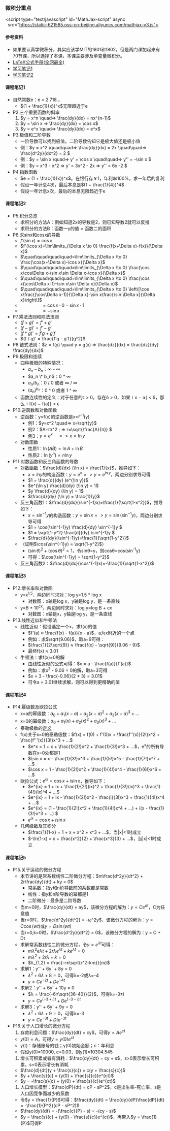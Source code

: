 ### 微积分重点

<script>
  MathJax = {
    tex: {
      inlineMath: [['$', '$'], ['\\(', '\\)']],
      displayMath: [["$$", "$$"], ["\\[", "\\]"]],
    },
    svg: {
      fontCache: 'global'
    }
  };
</script>
<script type="text/javascript" id="MathJax-script" async
  src="https://static-621585.oss-cn-beijing.aliyuncs.com/mathjax-v3.js">
</script>

#### 参考资料
* 如果要认真学微积分，其实应该学MIT的1801和1802，但是两门课加起来有70节课，所以选择了本课，本课主要涉及单变量微积分。
* [LaTeX公式手册(全网最全)](https://www.cnblogs.com/1024th/p/11623258.html)
* [学习笔记1](https://www.zhihu.com/column/c_1165312843926171648)
* [学习笔记2](https://blog.csdn.net/shamozhizhoutx/article/details/125126766)

#### 课程笔记1
* 自然常数e：e = 2.718...
  * $(1 + \frac{1}{x})^x$无限趋近于e
* P2.三个重要函数的斜率
  1. $y = x^n \quad=> \frac{dy}{dx} = nx^{n-1}$
  1. $y = \sin x => \frac{dy}{dx} = \cos x$
  1. $y = e^x \quad=> \frac{dy}{dx} = e^x$
* P3.极值和二阶导数
  * 一阶导数可以找到极值，二阶导数告知它是极大值还是极小值
  * 例：$y = x^2 \quad\quad=> \frac{dy}{dx} = 2x \quad\quad=> \frac{d^2y}{dx^2} = 2 $
  * 例：$y = \sin x \quad=> y' = \cos x \quad\quad=> y'' = -\sin x $
  * 例：$y = x^3 - x^2 => y' = 3x^2 - 2x => y'' = 6x -2 $
* P4.指数函数
  * $e = (1 + \frac{1}{x})^x$。在银行存￥1，年利率100%，求一年后的复利
  * 假设一年计息4次，最后本息是$(1 + \frac{1}{4})^4$
  * 假设一年计息x次，最后的本息无限趋近于e
  
#### 课程笔记2
* P5.积分总览
  * 求积分的方法A：例如知道2x的导数是2，则已知导数2就可以反推
  * 求积分的方法B：函数一y的值 = 函数二的面积
* P6.求sinx和cosx的导数
  * $f'(\sin x)=\cos x$
  * $f'(\cos x)=\lim\limits_{\Delta x \to 0} \frac{f(x+\Delta x)-f(x)}{\Delta x}$
  * $\quad\quad\quad\quad=\lim\limits_{\Delta x \to 0} \frac{\cos(x+\Delta x)-\cos x}{\Delta x}$
  * $\quad\quad\quad\quad=\lim\limits_{\Delta x \to 0} \frac{\cos x\cos\Delta x-\sin x\sin \Delta x-\cos x}{\Delta x}$
  * $\quad\quad\quad\quad=\lim\limits_{\Delta x \to 0} \frac{\cos x(\cos\Delta x-1)-\sin x\sin \Delta x}{\Delta x}$
  * $\quad\quad\quad\quad=\lim\limits_{\Delta x \to 0} \left\[\cos x\frac{(\cos\Delta x-1)}{\Delta x}-\sin x\frac{\sin \Delta x}{\Delta x}\right\]$
  * $\quad\quad\quad\quad=\cos x\cdot0-\sin x\cdot1$
  * $\quad\quad\quad\quad=-\sin x$
* P7.乘法法则和除法法则
  * $(f + g)' = f' + g'$
  * $(f - g)' = f' - g'$
  * $(f * g)' = f'g + g'f$
  * $(f / g)' = \frac{f'g - g'f}{g^2}$
* P8.链式法则：$z = f(y) \quad y = g(x) => \frac{dz}{dx} = \frac{dz}{dy} \frac{dy}{dx}$
* P9.极限和连续
  * 四种极限的特殊情况：
    * $a_n - b_n$：∞ - ∞
    * $a_n \* b_n$：0 \* ∞
    * $a_n / b_n$：0 / 0 或者 ∞ / ∞
    * $(a_n)^{b_n}$：0 ^ 0 或者 1 ^ ∞
  * 函数连续性的定义：对于任意的ϵ > 0，存在δ > 0，如果∣x − a∣ < δ，那么∣f(x) − f(a)∣ < ϵ 
* P10.逆函数和对数函数
  * 逆函数：y=f(x)的逆函数是x=f<sup>−1</sup>(y)
    * 例1：$y=x^2 \quad=> x=\sqrt{y}$
    * 例2：$A=πr^2 \; => r=\sqrt{\frac{A}{π}} $ 
    * 例3：$y=e^x \quad=> x=\ln y$
  * 对数函数
    * 性质1：$\ln (AB) = \ln A + \ln B$
    * 性质2：$\ln (y^n) = n\ln y$
* P11.对数函数和反三角函数的导数
  * 对数函数：$\frac{d}{dx} (\ln x) = \frac{1}{x}$，推导如下：
    * $x=ln y$的构造函数：$y=e^x => y=e^{\ln y}$，两边分别求导可得
    * $1 = \frac{d}{dy} (e^{\ln y})$
    * $e^{\ln y} \frac{d}{dy} (\ln y) = 1$
    * $y \frac{d}{dy} (\ln y) = 1$
    * $\frac{d}{dy} (\ln y) = \frac{1}{y}$
  * 反三角函数1：$\frac{d}{dx}(\sin^{-1}x)=\frac{1}{\sqrt{1-x^2}}$，推导如下：
    * $x = \sin^{-1}y$的构造函数：$y = \sin x => y = \sin(\sin^{-1}y)$，两边分别求导可得
    * $1 = \cos(\sin^{-1}y) \frac{d}{dy} \sin^{-1}y $
    * $1 = \sqrt{1-y^2} \frac{d}{dy} \sin^{-1}y $
    * $\frac{d}{dy}(\sin^{-1}y)=\frac{1}{\sqrt{1-y^2}}$
  * （证明$\cos(\sin^{-1}y) = \sqrt{1-y^2}$）  
    * $(\sin θ)^2 + (\cos θ)^2 = 1$，令sinθ=y，则cosθ=cos(sin<sup>-1</sup>y)
    * 可得：$\cos(\sin^{-1}y) = \sqrt{1-y^2}$
  * 反三角函数2：$\frac{d}{dx}(\cos^{-1}x)=-\frac{1}{\sqrt{1-x^2}}$
  
#### 课程笔记3
* P12.增长率和对数图
  * y=x<sup>1.5</sup>，两边同时求对：log y=1.5 * log x
    * 对数图：x轴是log x，y轴是log y，是一条直线
  * y=B * 10<sup>cx</sup>，两边同时求对：log y=log B + cx
    * 对数图：x轴是x，y轴是log y，是一条直线
* P13.线性近似和牛顿法
  * 线性近似：假设选定一个x，求f(x)的值
    * $f'(a) ≈ \frac{f(x) - f(a)}{x - a}$，a为x附近的一个点
    * 例如：求$\sqrt{9.06}$，取a=9可得：
    * $\frac{1}{2\sqrt{9}} ≈ \frac{f(x) - \sqrt{9}}{9.06 - 9}$
    * 最终f(x) ≈ 3.01
  * 牛顿法：求f(x)=0的解
    * 由线性近似的公式可得：$x ≈ a - \frac{f(a)}{f'(a)}$
    * 例如：求x<sup>2</sup> - 9.06 = 0的解，取a=3可得
    * $x = 3 - \frac{-0.06}{2 * 3} = 3.01$
    * 可令a = 3.01继续求解，则可以得到更精确的值
  
#### 课程笔记4
* P14.幂级数及欧拉公式
  * x=a的幂级数：$a_0 + a_1(x - a) + a_2(x - a)^2 + a_3(x - a)^3 + ...$
  * x=0的幂级数：$a_0 + a_1(x) + a_2(x)^2 + a_3(x)^3 + ...$
  * 泰勒级数的[定义](../images/taylor-series.jpg)
  * f(x)关于x=0的泰勒级数：$f(x) = f(0) + f'(0)x + \frac{f''(x)}{2!}x^2 + \frac{f'''(x)}{3!}x^3 + ...$
    * $e^x = 1 + x + \frac{1}{2!}x^2 + \frac{1}{3!}x^3 + ...$，e<sup>x</sup>的所有导数在x=0处都是1
    * $\sin x = x - \frac{1}{3!}x^3 + \frac{1}{5!}x^5 - \frac{1}{7!}x^7 + ...$
    * $\cos x = 1 - \frac{1}{2!}x^2 + \frac{1}{4!}x^4 - \frac{1}{6!}x^6 + ...$
  * 欧拉公式：$e^{ix} = \cos x + i\sin x$，推导如下：
    * $e^{ix} = 1 + ix + \frac{1}{2!}(ix)^2 + \frac{1}{3!}(ix)^3 + \frac{1}{4!}(ix)^4 + ...$
    * $e^{ix} = 1 + ix - \frac{1}{2!}x^2 - \frac{i}{3!}x^3 + \frac{1}{4!}x^4 + ...$
    * $e^{ix} = (1 - \frac{1}{2!}x^2 + \frac{1}{4!}x^4 + ...) + i(x - \frac{1}{3!}x^3 + ...) $
    * $e^{ix} = \cos x + i\sin x$
  * 几何级数及其积分
    * $\frac{1}{1-x} = 1 + x + x^2 + x^3 + ...$，当|x|<1时成立
    * $-\ln(1-x) = x + \frac{x^2}{2} + \frac{x^3}{3} + ...$，当|x|<1时成立

#### 课程笔记5
* P15.关于运动的微分方程
  * 本节讲的是常系数线性二阶微分方程：$m\frac{d^2y}{dt^2} + 2r\frac{dy}{dt} + ky = 0$
    * 常系数：指y和n阶导数前的系数都是常数
    * 线性：指y和n阶导数的幂都是1
    * 二阶微分：最多是二阶导数
  * 当m=0时，$\frac{dy}{dt} = ay$，该微分方程的解为：$y = Ce^{at}$，C为任意值
  * 当r=0时，$\frac{d^2y}{dt^2} = -ω^2y$，该微分方程的解为：$y = C\cos (wt)$或$y = D\sin (wt)$
  * 当r=0,k=0时，$\frac{d^2y}{dt^2} = 0$，该微分方程的解为：y = C + Dt
  * 求解常系数线性二阶微分方程，令$y = e^{λt}$可得：
    * $mλ^2e{λt} + 2rλe^{λt} + ke^{λt} = 0$
    * $mλ^2 + 2rλ + k = 0$
    * $λ_{1,2} = \frac{-r±\sqrt{r^2-km}}{m}$
  * 求解1：y'' + 6y' + 8y = 0
    * $λ^2 + 6λ + 8 = 0$，可得λ=-2或λ=-4
    * $y = Ce^{-2t} + De^{-4t}$
  * 求解2：y'' + 6y' + 10y = 0
    * $λ = \frac{-6±\sqrt{36-40}}{2}$，可得λ=-3±i
    * $y = Ce^{(-3+i)t} + De^{(-3-i)t}$
  * 求解3：y'' + 6y' + 9y = 0
    * $λ^2 + 6λ + 9 = 0$，可得λ=-3
    * $y = Ce^{-3t} + Dte^{-3t}$
* P16.关于人口增长的微分方程
  1. 存款利息问题：$\frac{dy}{dt} = cy$，可得$y = Ae^{ct}$
    * $y(0) = A$，可得$y = y(0)e^{ct}$
    * y(t)：存储账号的钱；y(0)初始金额；c：年利息
    * 假设y(0)=10000, c=0.03，则y(1)=10304.545
  1. 增长可积累或者有消耗：$\frac{dy}{dt} = cy + s$，s>0表示增长可积累，s<0表示增长有消耗
    * $\frac{d}{dt}(y + \frac{s}{c}) = c(y + \frac{s}{c})$
    * $y + \frac{s}{c} = (y(0) + \frac{s}{c})e^{ct}$
    * $y = -\frac{s}{c} + (y(0) + \frac{s}{c})e^{ct}$
  1. 人口增长模型：$\frac{dP}{dt} = cP - sP^2$，c是出生率-死亡率，s是人口因竞争而减少的系数
    * 令$y = \frac{1}{P}$可得：$\frac{dy}{dt} = \frac{dy}{dP}\frac{dP}{dt} = -\frac{1}{P^2}(cP - sP^2)$
    * $\frac{dy}{dt} = -(\frac{c}{P} - s) = -(cy - s)$
    * $y = \frac{s}{c} + (y(0) - \frac{s}{c})e^{ct}$，再带入$y = \frac{1}{P}$可得P
  

